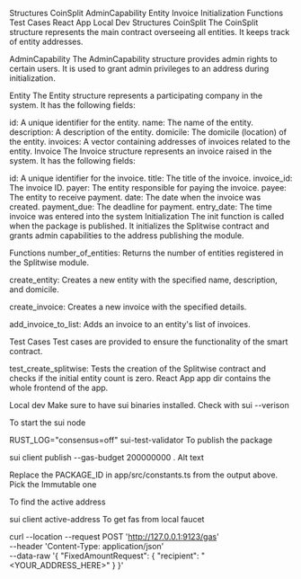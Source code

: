 Structures
CoinSplit
AdminCapability
Entity
Invoice
Initialization
Functions
Test Cases
React App
Local Dev
Structures
CoinSplit
The CoinSplit structure represents the main contract overseeing all entities. It keeps track of entity addresses.

AdminCapability
The AdminCapability structure provides admin rights to certain users. It is used to grant admin privileges to an address during initialization.

Entity
The Entity structure represents a participating company in the system. It has the following fields:

id: A unique identifier for the entity.
name: The name of the entity.
description: A description of the entity.
domicile: The domicile (location) of the entity.
invoices: A vector containing addresses of invoices related to the entity.
Invoice
The Invoice structure represents an invoice raised in the system. It has the following fields:

id: A unique identifier for the invoice.
title: The title of the invoice.
invoice_id: The invoice ID.
payer: The entity responsible for paying the invoice.
payee: The entity to receive payment.
date: The date when the invoice was created.
payment_due: The deadline for payment.
entry_date: The time invoice was entered into the system
Initialization
The init function is called when the package is published. It initializes the Splitwise contract and grants admin capabilities to the address publishing the module.

Functions
number_of_entities: Returns the number of entities registered in the Splitwise module.

create_entity: Creates a new entity with the specified name, description, and domicile.

create_invoice: Creates a new invoice with the specified details.

add_invoice_to_list: Adds an invoice to an entity's list of invoices.

Test Cases
Test cases are provided to ensure the functionality of the smart contract.

test_create_splitwise: Tests the creation of the Splitwise contract and checks if the initial entity count is zero.
React App
app dir contains the whole frontend of the app.

Local dev
Make sure to have sui binaries installed.
Check with sui --verison

To start the sui node

RUST_LOG="consensus=off" sui-test-validator
To publish the package

sui client publish --gas-budget 200000000 .
Alt text

Replace the PACKAGE_ID in app/src/constants.ts from the output above. Pick the Immutable one

To find the active address

sui client active-address
To get fas from local faucet

 curl --location --request POST 'http://127.0.0.1:9123/gas' \
--header 'Content-Type: application/json' \
--data-raw '{
    "FixedAmountRequest": {
        "recipient": "<YOUR_ADDRESS_HERE>"
    }
}'
